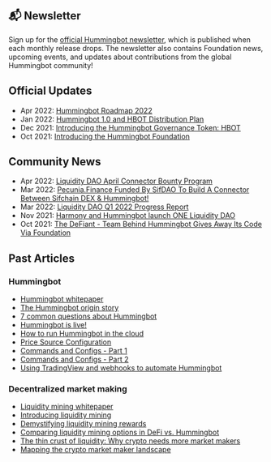 ## 📬 Newsletter

Sign up for the [official Hummingbot newsletter](https://hummingbot.substack.com/), which is published when each monthly release drops. The newsletter also contains Foundation news, upcoming events, and updates about contributions from the global Hummingbot community!

## Official Updates

* Apr 2022: [Hummingbot Roadmap 2022](./roadmap-2022)
* Jan 2022: [Hummingbot 1.0 and HBOT Distribution Plan](./hummingbot-1-0)
* Dec 2021: [Introducing the Hummingbot Governance Token: HBOT](./hbot)
* Oct 2021: [Introducing the Hummingbot Foundation](./foundation)

## Community News

* Apr 2022: [Liquidity DAO April Connector Bounty Program](https://talk.harmony.one/t/liquidity-dao-april-connectors-bounty-program/16599)
* Mar 2022: [Pecunia.Finance Funded By SifDAO To Build A Connector Between Sifchain DEX & Hummingbot!](https://medium.com/@pecuniafinancedao/pecunia-finance-funded-by-sifdao-to-build-a-connector-between-sifchain-dex-hummingbot-b2845f843682)
* Mar 2022: [Liquidity DAO Q1 2022 Progress Report](https://talk.harmony.one/t/liquidity-dao-q1-2022-term-1-progress-report/15179/4)
* Nov 2021: [Harmony and Hummingbot launch ONE Liquidity DAO](https://medium.com/harmony-one/harmony-and-hummingbot-launch-liquidity-dao-fef96b761c8f)
* Oct 2021: [The DeFiant - Team Behind Hummingbot Gives Away Its Code Via Foundation](https://thedefiant.io/coin-alpha-hummingbot-foundation/)

## Past Articles

### Hummingbot

* [Hummingbot whitepaper](https://hummingbot.io/hummingbot.pdf)
* [The Hummingbot origin story](https://hummingbot.io/blog/2019-03-from-hedge-fund-to-market-making-bot)
* [7 common questions about Hummingbot](https://hummingbot.io/blog/2019-03-7-hummingbot-questions/)
* [Hummingbot is live!](https://hummingbot.io/blog/2019-04-announcing-hummingbot)
* [How to run Hummingbot in the cloud](https://blog.hummingbot.org/blog-2019-06-cloud-providers/)
* [Price Source Configuration](https://blog.hummingbot.org/blog-2020-11-commands-and-config-price-source/)
* [Commands and Configs - Part 1](https://blog.hummingbot.org/blog-2020-11-commands-and-configs-part1/)
* [Commands and Configs - Part 2](https://blog.hummingbot.org/blog-2020-11-commands-and-configs-part2/)
* [Using TradingView and webhooks to automate Hummingbot](https://blog.hummingbot.org/blog-2021-01-automate-tradingview-for-hummingbot/)

### Decentralized market making

* [Liquidity mining whitepaper](https://hummingbot.io/liquidity-mining.pdf)
* [Introducing liquidity mining](https://hummingbot.io/blog/2019-11-liquidity-mining)
* [Demystifying liquidity mining rewards](https://hummingbot.io/blog/2019-12-liquidity-mining-rewards)
* [Comparing liquidity mining options in DeFi vs. Hummingbot](https://hummingbot.io/blog/2020-08-liquidity-mining-hummingbot-vs-defi)
* [The thin crust of liquidity: Why crypto needs more market makers](https://hummingbot.io/blog/2019-01-thin-crust-of-liquidity)
* [Mapping the crypto market maker landscape](https://blog.hummingbot.org/blog-2020-02-crypto-market-marker-list/)
